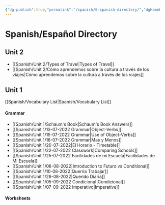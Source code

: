 ```yaml
---
{"dg-publish":true,"permalink":"/spanish/0-spanish-directory/","dgHomeLink":true,"dgPassFrontmatter":false}
---
```


# Spanish/Español Directory
## Unit 2
- [[Spanish/Unit 2/Types of Travel|Types of Travel]]
- [[Spanish/Unit 2/Cómo aprendemos sobre la cultura a través de los viajes|Cómo aprendemos sobre la cultura a través de los viajes]]
## Unit 1

[[Spanish/Vocabulary List|Spanish/Vocabulary List]]
#### Grammar
- [[Spanish/Unit 1/Schaum's Book|Schaum's Book Answers]]
- [[Spanish/Unit 1/13-07-2022 Grammar|Object-Verbs]]
- [[Spanish/Unit 1/15-07-2022 Grammar|Use of Object-Verbs]]
- [[Spanish/Unit 1/18-07-2022 Grammar|Mas y Menos]]
- [[Spanish/Unit 1/20-07-2022|El Horario - Timetable]]
- [[Spanish/Unit 1/22-07-2022 Classwork|Comparing Schools]]
- [[Spanish/Unit 1/25-07-2022 Facilidades de mi Escuela|Facilidades de Mi Escuela]]
- [[Spanish/Unit 1/08-08-2022|Introduction to Futuro vs Conditional]]
- [[Spanish/Unit 1/10-08-2022|Querria Trabajar]]
- [[Spanish/Unit 1/29-08-2022|Querido Diaria]]
- [[Spanish/Unit 1/05-09-2022 Condicional|Condicional]]
- [[Spanish/Unit 1/07-09-2022 Imperativo|Imperative]]
#### Worksheets


